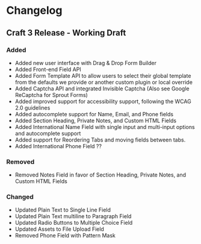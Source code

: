 # Changelog

## Craft 3 Release - Working Draft

### Added

- Added new user interface with Drag & Drop Form Builder
- Added Front-end Field API
- Added Form Template API to allow users to select their global template from the defaults we provide or another custom plugin or local override
- Added Captcha API and integrated Invisible Captcha (Also see Google ReCaptcha for Sprout Forms)
- Added improved support for accessibility support, following the WCAG 2.0 guidelines 
- Added autocomplete support for Name, Email, and Phone fields
- Added Section Heading, Private Notes, and Custom HTML Fields
- Added International Name Field with single input and multi-input options and autocomplete support
- Added support for Reordering Tabs and moving fields between tabs.
- Added International Phone Field ??

### Removed

- Removed Notes Field in favor of Section Heading, Private Notes, and Custom HTML Fields

### Changed

- Updated Plain Text to Single Line Field
- Updated Plain Text multiline to Paragraph Field
- Updated Radio Buttons to Multiple Choice Field
- Updated Assets to File Upload Field
- Removed Phone Field with Pattern Mask
  
